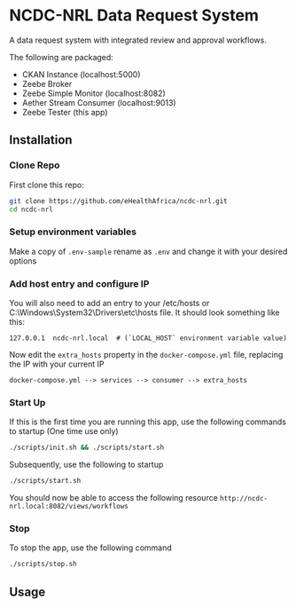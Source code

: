 # NCDC-NRL Data Request System
A data request system with integrated review and approval workflows.

The following are packaged:
 - CKAN Instance (localhost:5000)
 - Zeebe Broker
 - Zeebe Simple Monitor (localhost:8082)
 - Aether Stream Consumer (localhost:9013)
 - Zeebe Tester (this app)

## Installation

### Clone Repo
First clone this repo:

```bash
git clone https://github.com/eHealthAfrica/ncdc-nrl.git
cd ncdc-nrl
```

### Setup environment variables
Make a copy of `.env-sample` rename as `.env` and change it with your desired options

### Add host entry and configure IP
You will also need to add an entry to your /etc/hosts or C:\Windows\System32\Drivers\etc\hosts file. It should look something like this:
```
127.0.0.1  ncdc-nrl.local  # (`LOCAL_HOST` environment variable value)
```

Now edit the `extra_hosts` property in the `docker-compose.yml` file, replacing the IP with your current IP
```
docker-compose.yml --> services --> consumer --> extra_hosts
```

### Start Up
If this is the first time you are running this app, use the following commands to startup (One time use only)
```bash
./scripts/init.sh && ./scripts/start.sh
```

Subsequently, use the following to startup
```bash
./scripts/start.sh
```

You should now be able to access the following resource
`http://ncdc-nrl.local:8082/views/workflows`

### Stop
To stop the app, use the following command
```bash
./scripts/stop.sh
```

## Usage


